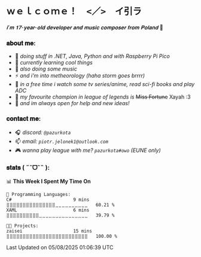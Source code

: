 # `ｗｅｌｃｏｍｅ！　<／>　イ引ラ`

*𝐢'𝐦 𝟏𝟕-𝐲𝐞𝐚𝐫-𝐨𝐥𝐝 𝐝𝐞𝐯𝐞𝐥𝐨𝐩𝐞𝐫 𝐚𝐧𝐝 𝐦𝐮𝐬𝐢𝐜 𝐜𝐨𝐦𝐩𝐨𝐬𝐞𝐫 𝐟𝐫𝐨𝐦 𝐏𝐨𝐥𝐚𝐧𝐝* 🌸

### 𝐚𝐛𝐨𝐮𝐭 𝐦𝐞:
-   🔭  _doing stuff in .NET, Java, Python and with Raspberry Pi Pico_
-   🌱  _currently learning cool things_
-   🎹  _also doing some music_
-   ⚡  _and i'm into metheorology (haha storm goes brrrr)_
-   👀  _in a free time i watch some tv series/anime, read sci-fi books and play ADC_
-   💖  _my favourite champion in league of legends is_ ~~Miss Fortune~~  Xayah :3
-   👯  _and im always open for help and new ideas!_

### 𝐜𝐨𝐧𝐭𝐚𝐜𝐭 𝐦𝐞:
- 🎧 *discord: `@pazurkota`*
- 📫 *email: `piotr.jelonek1@outlook.com`*
- 🎮 *wanna play league with me? `pazurkota#owo` (EUNE only)*

### 𝐬𝐭𝐚𝐭𝐬 ( ˶ˆᗜˆ˵ ):
<!--START_SECTION:waka-->
📊 **This Week I Spent My Time On** 

```text
💬 Programming Languages: 
C#                       9 mins              ⣿⣿⣿⣿⣿⣿⣿⣿⣿⣿⣿⣿⣿⣿⣿⣀⣀⣀⣀⣀⣀⣀⣀⣀⣀   60.21 % 
XAML                     6 mins              ⣿⣿⣿⣿⣿⣿⣿⣿⣿⣿⣀⣀⣀⣀⣀⣀⣀⣀⣀⣀⣀⣀⣀⣀⣀   39.79 % 

🐱‍💻 Projects: 
zaisei                   15 mins             ⣿⣿⣿⣿⣿⣿⣿⣿⣿⣿⣿⣿⣿⣿⣿⣿⣿⣿⣿⣿⣿⣿⣿⣿⣿   100.00 % 
```


 Last Updated on 05/08/2025 01:06:39 UTC
<!--END_SECTION:waka-->
